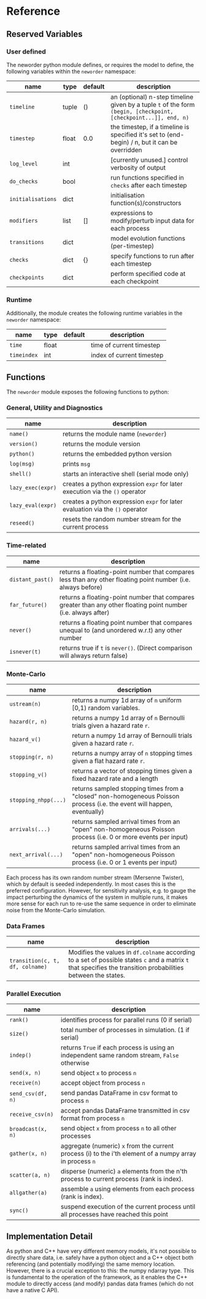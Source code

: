 # Reference

## Reserved Variables

### User defined

The neworder python module defines, or requires the model to define, the following variables within the `neworder` namespace:

name             | type        | default | description
-----------------|-------------|---------|--------------
`timeline`       | tuple       | ()      | an (optional) n-step timeline given by a tuple `t` of the form `(begin, [checkpoint, [checkpoint...]], end, n)`
`timestep`       | float       | 0.0     | the timestep, if a timeline is specified it's set to (end-begin) / n, but it can be overridden
`log_level`      | int         |         | [currently unused.] control verbosity of output 
`do_checks`      | bool        |         | run functions specified in `checks` after each timestep 
`initialisations`| dict        |         | initialisation function(s)/constructors  
`modifiers`      | list        | []      | expressions to modify/perturb input data for each process   
`transitions`    | dict        |         | model evolution functions (per-timestep)  
`checks`         | dict        | {}      | specify functions to run after each timestep 
`checkpoints`    | dict        |         | perform specified code at each checkpoint 

### Runtime

Additionally, the module creates the following runtime variables in the `neworder` namespace:

name       | type        | default | description
-----------|-------------|---------|--------------
`time`     | float       |         | time of current timestep
`timeindex`| int         |         | index of current timestep


## Functions
The `neworder` module exposes the following functions to python:

### General, Utility and Diagnostics

name                | description
--------------------|------------------------------------
`name()`            | returns the module name (`neworder`)
`version()`         | returns the module version
`python()`          | returns the embedded python version
`log(msg)`          | prints `msg`
`shell()`           | starts an interactive shell (serial mode only)
`lazy_exec(expr)`   | creates a python expression `expr` for later execution via the `()` operator
`lazy_eval(expr)`   | creates a python expression `expr` for later evaluation via the `()` operator
`reseed()`          | resets the random number stream for the current process

### Time-related

name                  | description
----------------------|------------------------------------
`distant_past()`      | returns a floating-point number that compares less than any other floating point number (i.e. always before)
`far_future()`        | returns a floating-point number that compares greater than any other floating point number (i.e. always after)
`never()`             | returns a floating point number that compares unequal to (and unordered w.r.t) any other number
`isnever(t)`          | returns true if `t` is `never()`. (Direct comparison will always return false)
 
### Monte-Carlo

name                | description
--------------------|------------------------------------
`ustream(n)`        | returns a numpy 1d array of `n` uniform [0,1) random variables.
`hazard(r, n)`      | returns a numpy 1d array of `n` Bernoulli trials given a hazard rate `r`.
`hazard_v()`        | return a numpy 1d array of Bernoulli trials given a hazard rate `r`.
`stopping(r, n)`    | returns a numpy array of `n` stopping times given a flat hazard rate `r`. 
`stopping_v()`      | returns a vector of stopping times given a fixed hazard rate and a length   
`stopping_nhpp(...)`| returns sampled stopping times from a "closed" non-homogeneous Poisson process (i.e. the event will happen, eventually) 
`arrivals(...)`     | returns sampled arrival times from an "open" non-homogeneous Poisson process (i.e. 0 or more events per input) 
`next_arrival(...)` | returns sampled arrival times from an "open" non-homogeneous Poisson process (i.e. 0 or 1 events per input)

Each process has its own random number stream (Mersenne Twister), which by default is seeded independently. In most cases this is the preferred configuration. However, for sensitivity analysis, e.g. to gauge the impact perturbing the dynamics of the system in multiple runs, it makes more sense for each run to re-use the same sequence in order to eliminate noise from the Monte-Carlo simulation.  

### Data Frames
name                           | description
-------------------------------|------------------------------------
`transition(c, t, df, colname)`| Modifies the values in `df.colname` according to a set of possible states `c` and a matrix `t` that specifies the transition probabilities between the states.

### Parallel Execution
name                | description
--------------------|------------------------------------
`rank()`            | identifies process for parallel runs (0 if serial)
`size()`            | total number of processes in simulation. (1 if serial)
`indep()`           | returns `True` if each process is using an independent same random stream, `False` otherwise
`send(x, n)`        | send object `x` to process `n` 
`receive(n)`        | accept object from process `n`
`send_csv(df, n)`   | send pandas DataFrame in csv format to process `n`
`receive_csv(n)`    | accept pandas DataFrame transmitted in csv format from process `n`
`broadcast(x, n)`   | send object `x` from process `n` to all other processes
`gather(x, n)`      | aggregate (numeric) `x` from the current process (i) to the i'th element of a numpy array in process `n`
`scatter(a, n)`     | disperse (numeric) `a` elements from the n'th process to current process (rank is index). 
`allgather(a)`      | assemble `a` using elements from each process (rank is index). 
`sync()`            | suspend execution of the current process until all processes have reached this point

## Implementation Detail

As python and C++ have very different memory models, it's not possible to directly share data, i.e. safely have a python object and a C++ object both referencing (and potentially modifying) the same memory location. However, there is a crucial exception to this: the numpy ndarray type. This is fundamental to the operation of the framework, as it enables the C++ module to directly access (and modify) pandas data frames (which do not have a native C API).

